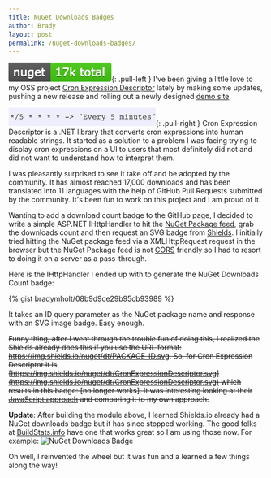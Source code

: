 ```yaml
---
title: NuGet Downloads Badges
author: Brady
layout: post
permalink: /nuget-downloads-badges/
---
```


![NuGet Downloads Badge](/media/nuget-downloads-badge.png){: .pull-left }
I've been giving a little love to my OSS project [Cron Expression Descriptor](http://cronexpressiondescriptor.azurewebsites.net/) lately by making some updates, pushing a new release and rolling out a newly designed [demo site](http://cronexpressiondescriptor.azurewebsites.net).

![Cron Expression](/media/cron-expression.png){: .pull-right }
Cron Expression Descriptor is a .NET library that converts cron expressions into human readable strings. It started as a solution to a problem I was facing trying to display cron expressions on a UI to users that most definitely did not and did not want to understand how to interpret them.

I was pleasantly surprised to see it take off and be adopted by the community. It has almost reached 17,000 downloads and has been translated into 11 languages with the help of GitHub Pull Requests submitted by the community. It's been fun to work on this project and I am proud of it.

Wanting to add a download count badge to the GitHub page, I decided to write a simple ASP.NET IHttpHandler to hit the [NuGet Package feed](https://www.nuget.org/), grab the downloads count and then request an SVG badge from [Shields](http://shields.io/). I initially tried hitting the NuGet package feed via a XMLHttpRequest request in the browser but the NuGet Package feed is not [CORS](https://developer.mozilla.org/en-US/docs/Web/HTTP/Access_control_CORS) friendly so I had to resort to doing it on a server as a pass-through.

Here is the IHttpHandler I ended up with to generate the NuGet Downloads Count badge:

{% gist bradymholt/08b9d9ce29b95cb93989 %}

It takes an ID query parameter as the NuGet package name and response with an SVG image badge. Easy enough.

<strike>Funny thing, after I went through the <strike>trouble</strike> fun of doing this, I realized the Shields already does this if you use the URL format: https://img.shields.io/nuget/dt/PACKAGE_ID.svg. So, for Cron Expression Descriptor it is [https://img.shields.io/nuget/dt/CronExpressionDescriptor.svg](https://img.shields.io/nuget/dt/CronExpressionDescriptor.svg) which results in this badge: [no longer works]. It was interesting looking at their [JavaScript approach](https://github.com/badges/shields/blob/dafb6ec286926e4aff8c90f1da8b24e7f9410f18/server.js#L2880) and comparing it to my own approach.</strike>

**Update**: After building the module above, I learned Shields.io already had a NuGet downloads badge but it has since stopped working. The good folks at [BuildStats.info](https://buildstats.info/) have one that works great so I am using those now. For example:
![NuGet Downloads Badge](https://buildstats.info/nuget/CronExpressionDescriptor)

Oh well, I reinvented the wheel but it was fun and a learned a few things along the way!
